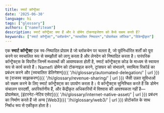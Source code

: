 ```yaml
---
title: स्मार्ट कॉन्ट्रैक्ट
date: '2025-06-30'
language: hi
tags: ["glossary"]
authors: ["namefiteam"]
description: स्मार्ट कॉन्ट्रैक्ट क्या हैं और वे डोमेन टोकनाइजेशन को कैसे सक्षम करते हैं?
keywords: ["स्मार्ट कॉन्ट्रैक्ट","ब्लॉकचेन","स्वचालित निष्पादन","प्रोग्रामेबल लॉजिक","विकेन्द्रीकृत"]
---
```


एक **स्मार्ट कॉन्ट्रैक्ट** एक स्व-निष्पादित प्रोग्राम है जो ब्लॉकचेन पर चलता है, जो पूर्वनिर्धारित शर्तों को पूरा करने पर स्वचालित रूप से समझौतों को लागू करता है और लेनदेन को निष्पादित करता है। पारंपरिक कॉन्ट्रैक्ट्स के विपरीत जिनमें मध्यस्थों की आवश्यकता होती है, स्मार्ट कॉन्ट्रैक्ट्स कोड के माध्यम से स्वायत्त रूप से कार्य करते हैं। Namefi डोमेन को टोकनाइज़ करने, ट्रांसफर को संभालने, स्वामित्व रिकॉर्ड का प्रबंधन करने और [स्वचालित डेलिगेशन]({{ '/hi/glossary/automated-delegation/' | url }}) या [राजस्व साझाकरण]({{ '/hi/glossary/revenue-sharing/' | url }}) जैसी उन्नत सुविधाओं को सक्षम करने के लिए स्मार्ट कॉन्ट्रैक्ट्स का उपयोग करता है। ये कॉन्ट्रैक्ट्स सुनिश्चित करते हैं कि डोमेन संचालन पारदर्शी, अपरिवर्तनीय हैं, और केंद्रीकृत अधिकारियों में विश्वास की आवश्यकता नहीं है—प्रोग्रामेबल, [इंटरनेट-नेटिव एसेट]({{ '/hi/glossary/internet-native-asset/' | url }}) प्रबंधन का निर्माण करते हैं जो अन्य [Web3]({{ '/hi/glossary/web3/' | url }}) प्रोटोकॉल के साथ निर्बाध रूप से एकीकृत होता है।